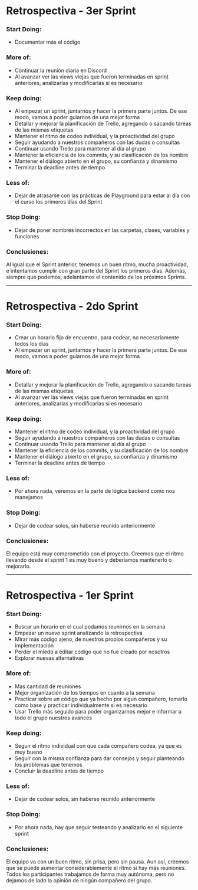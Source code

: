 # Retrospectiva - 3er Sprint

### Start Doing:
  - Documentar más el código
  
### More of:
  - Continuar la reunión diaria en Discord
  - Al avanzar ver las views viejas que fueron terminadas en sprint anteriores, analizarlas y modificarlas si es necesario

### Keep doing:
  - Al empezar un sprint, juntarnos y hacer la primera parte juntos. De ese modo, vamos a poder guiarnos de una mejor forma
  - Detallar y mejorar la planificación de Trello, agregando o sacando tareas de las mismas etiquetas
  - Mantener el ritmo de codeo individual, y la proactividad del grupo
  - Seguir ayudando a nuestros compañeros con las dudas o consultas
  - Continuar usando Trello para mantener al día al grupo
  - Mantener la eficiencia de los commits, y su clasificación de los nombre
  - Mantener el diálogo abierto en el grupo, su confianza y dinamismo
  - Terminar la deadline antes de tiempo
  
### Less of:
  - Dejar de atrasarse con las prácticas de Playground para estar al día con el curso los primeros días del Sprint

### Stop Doing:
  - Dejar de poner nombres incorrectos en las carpetas, clases, variables y funciones

### Conclusiones:
Al igual que el Sprint anterior, tenemos un buen ritmo, mucha proactividad, e intentamos cumplir con gran parte del Sprint los primeros días.
Además, siempre que podemos, adelantamos el contenido de los próximos Sprints.

-------------------------

# Retrospectiva - 2do Sprint

### Start Doing:
  - Crear un horario fijo de encuentro, para codear, no necesariamente todos los días
  - Al empezar un sprint, juntarnos y hacer la primera parte juntos. De ese modo, vamos a poder guiarnos de una mejor forma
  
### More of:
  - Detallar y mejorar la planificación de Trello, agregando o sacando tareas de las mismas etiquetas
  - Al avanzar ver las views viejas que fueron terminadas en sprint anteriores, analizarlas y modificarlas si es necesario

### Keep doing:
  - Mantener el ritmo de codeo individual, y la proactividad del grupo
  - Seguir ayudando a nuestros compañeros con las dudas o consultas
  - Continuar usando Trello para mantener al día al grupo
  - Mantener la eficiencia de los commits, y su clasificación de los nombre
  - Mantener el diálogo abierto en el grupo, su confianza y dinamismo
  - Terminar la deadline antes de tiempo
  
### Less of:
  - Por ahora nada, veremos en la parte de lógica backend como nos manejamos

### Stop Doing:
  - Dejar de codear solos, sin haberse reunido anteriormente

### Conclusiones:
El equipo está muy comprometido con el proyecto. Creemos que el ritmo llevando desde el sprint 1 es muy bueno y deberíamos mantenerlo o mejorarlo.

-------------------------

# Retrospectiva - 1er Sprint

### Start Doing:
  - Buscar un horario en el cual podamos reunirnos en la semana
  - Empezar un nuevo sprint analizando la retrospectiva
  - Mirar más código ajeno, de nuestros propios compañeros y su implementación
  - Perder el miedo a editar código que no fue creado por nosotros
  - Explorar nuevas alternativas
  
### More of:
  - Mas cantidad de reuniones
  - Mejor organización de los tiempos en cuanto a la semana
  - Practicar sobre un código que ya hecho por algun compañero, tomarlo como base y practicar individualmente si es necesario
  - Usar Trello más seguido para poder organizarnos mejor e informar a todo el grupo nuestros avances

### Keep doing:
  - Seguir el ritmo individual con que cada compañero codea, ya que es muy bueno
  - Seguir con la misma confianza para dar consejos y seguir planteando los problemas que tenemos
  - Concluir la deadline antes de tiempo
  
### Less of:
  - Dejar de codear solos, sin haberse reunido anteriormente

### Stop Doing:
  - Por ahora nada, hay que seguir testeando y analizarlo en el siguiente sprint
 

### Conclusiones:
El equipo va con un buen ritmo, sin prisa, pero sin pausa. Aun así, creemos que se puede aumentar considerablemente el ritmo si hay más reuniones. 
Todos los participantes trabajamos de forma muy autónoma, pero no dejamos de lado la opinión de ningún compañero del grupo.

